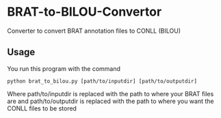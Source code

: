 # BRAT-to-BILOU-Convertor
Converter to convert BRAT annotation files to CONLL (BILOU)
## Usage
You run this program with the command
```
python brat_to_bilou.py [path/to/inputdir] [path/to/outputdir]
```
Where path/to/inputdir is replaced with the path to where your BRAT files are and path/to/outputdir is replaced with the path to where you want the CONLL
files to be stored

